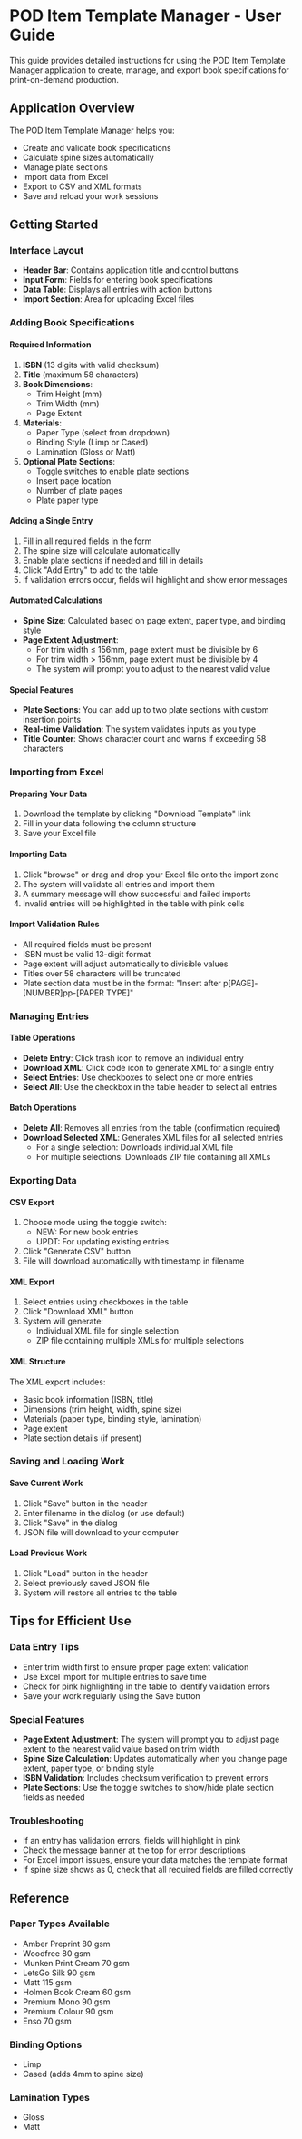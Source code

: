 # POD Item Template Manager - User Guide

This guide provides detailed instructions for using the POD Item Template Manager application to create, manage, and export book specifications for print-on-demand production.

## Application Overview

The POD Item Template Manager helps you:
- Create and validate book specifications
- Calculate spine sizes automatically
- Manage plate sections
- Import data from Excel
- Export to CSV and XML formats
- Save and reload your work sessions

## Getting Started

### Interface Layout
- **Header Bar**: Contains application title and control buttons
- **Input Form**: Fields for entering book specifications
- **Data Table**: Displays all entries with action buttons
- **Import Section**: Area for uploading Excel files

### Adding Book Specifications

#### Required Information
1. **ISBN** (13 digits with valid checksum)
2. **Title** (maximum 58 characters)
3. **Book Dimensions**:
   - Trim Height (mm)
   - Trim Width (mm)
   - Page Extent
4. **Materials**:
   - Paper Type (select from dropdown)
   - Binding Style (Limp or Cased)
   - Lamination (Gloss or Matt)
5. **Optional Plate Sections**:
   - Toggle switches to enable plate sections
   - Insert page location
   - Number of plate pages
   - Plate paper type

#### Adding a Single Entry

1. Fill in all required fields in the form
2. The spine size will calculate automatically
3. Enable plate sections if needed and fill in details
4. Click "Add Entry" to add to the table
5. If validation errors occur, fields will highlight and show error messages

#### Automated Calculations

- **Spine Size**: Calculated based on page extent, paper type, and binding style
- **Page Extent Adjustment**: 
  - For trim width ≤ 156mm, page extent must be divisible by 6
  - For trim width > 156mm, page extent must be divisible by 4
  - The system will prompt you to adjust to the nearest valid value

#### Special Features

- **Plate Sections**: You can add up to two plate sections with custom insertion points
- **Real-time Validation**: The system validates inputs as you type
- **Title Counter**: Shows character count and warns if exceeding 58 characters

### Importing from Excel

#### Preparing Your Data

1. Download the template by clicking "Download Template" link
2. Fill in your data following the column structure
3. Save your Excel file

#### Importing Data

1. Click "browse" or drag and drop your Excel file onto the import zone
2. The system will validate all entries and import them
3. A summary message will show successful and failed imports
4. Invalid entries will be highlighted in the table with pink cells

#### Import Validation Rules

- All required fields must be present
- ISBN must be valid 13-digit format
- Page extent will adjust automatically to divisible values
- Titles over 58 characters will be truncated
- Plate section data must be in the format: "Insert after p[PAGE]-[NUMBER]pp-[PAPER TYPE]"

### Managing Entries

#### Table Operations

- **Delete Entry**: Click trash icon to remove an individual entry
- **Download XML**: Click code icon to generate XML for a single entry
- **Select Entries**: Use checkboxes to select one or more entries
- **Select All**: Use the checkbox in the table header to select all entries

#### Batch Operations

- **Delete All**: Removes all entries from the table (confirmation required)
- **Download Selected XML**: Generates XML files for all selected entries
  - For a single selection: Downloads individual XML file
  - For multiple selections: Downloads ZIP file containing all XMLs

### Exporting Data

#### CSV Export

1. Choose mode using the toggle switch:
   - NEW: For new book entries
   - UPDT: For updating existing entries
2. Click "Generate CSV" button
3. File will download automatically with timestamp in filename

#### XML Export

1. Select entries using checkboxes in the table
2. Click "Download XML" button
3. System will generate:
   - Individual XML file for single selection
   - ZIP file containing multiple XMLs for multiple selections

#### XML Structure

The XML export includes:
- Basic book information (ISBN, title)
- Dimensions (trim height, width, spine size)
- Materials (paper type, binding style, lamination)
- Page extent
- Plate section details (if present)

### Saving and Loading Work

#### Save Current Work

1. Click "Save" button in the header
2. Enter filename in the dialog (or use default)
3. Click "Save" in the dialog
4. JSON file will download to your computer

#### Load Previous Work

1. Click "Load" button in the header
2. Select previously saved JSON file
3. System will restore all entries to the table

## Tips for Efficient Use

### Data Entry Tips

- Enter trim width first to ensure proper page extent validation
- Use Excel import for multiple entries to save time
- Check for pink highlighting in the table to identify validation errors
- Save your work regularly using the Save button

### Special Features

- **Page Extent Adjustment**: The system will prompt you to adjust page extent to the nearest valid value based on trim width
- **Spine Size Calculation**: Updates automatically when you change page extent, paper type, or binding style
- **ISBN Validation**: Includes checksum verification to prevent errors
- **Plate Sections**: Use the toggle switches to show/hide plate section fields as needed

### Troubleshooting

- If an entry has validation errors, fields will highlight in pink
- Check the message banner at the top for error descriptions
- For Excel import issues, ensure your data matches the template format
- If spine size shows as 0, check that all required fields are filled correctly

## Reference

### Paper Types Available

- Amber Preprint 80 gsm
- Woodfree 80 gsm
- Munken Print Cream 70 gsm
- LetsGo Silk 90 gsm
- Matt 115 gsm
- Holmen Book Cream 60 gsm
- Premium Mono 90 gsm
- Premium Colour 90 gsm
- Enso 70 gsm

### Binding Options

- Limp
- Cased (adds 4mm to spine size)

### Lamination Types

- Gloss
- Matt